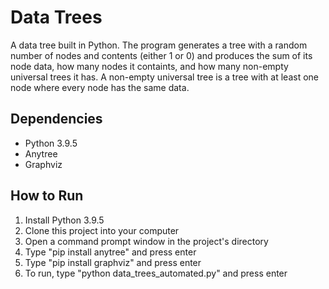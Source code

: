 # Data Trees
A data tree built in Python. The program generates a tree with a random number of nodes and contents (either 1 or 0) and produces the sum of its node data, how many nodes it containts, and how many non-empty universal trees it has. A non-empty universal tree is a tree with at least one node where every node has the same data. 

## Dependencies
* Python 3.9.5
* Anytree
* Graphviz

## How to Run
1) Install Python 3.9.5
2) Clone this project into your computer
3) Open a command prompt window in the project's directory 
4) Type "pip install anytree" and press enter
5) Type "pip install graphviz" and press enter
6) To run, type "python data_trees_automated.py" and press enter

